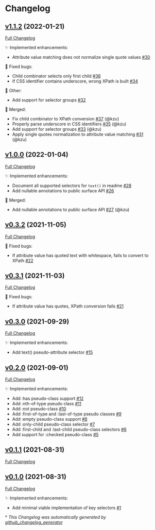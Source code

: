 # Changelog

## [v1.1.2](https://github.com/devlooped/css/tree/v1.1.2) (2022-01-21)

[Full Changelog](https://github.com/devlooped/css/compare/v1.0.0...v1.1.2)

:sparkles: Implemented enhancements:

- Attribute value matching does not normalize single quote values [\#30](https://github.com/devlooped/css/issues/30)

:bug: Fixed bugs:

- Child combinator selects only first child [\#36](https://github.com/devlooped/css/issues/36)
- If CSS identifier contains underscore, wrong XPath is built [\#34](https://github.com/devlooped/css/issues/34)

:hammer: Other:

- Add support for selector groups [\#32](https://github.com/devlooped/css/issues/32)

:twisted_rightwards_arrows: Merged:

- Fix child combinator to XPath conversion [\#37](https://github.com/devlooped/css/pull/37) (@kzu)
- Properly parse underscore in CSS identifiers [\#35](https://github.com/devlooped/css/pull/35) (@kzu)
- Add support for selector groups [\#33](https://github.com/devlooped/css/pull/33) (@kzu)
- Apply single quotes normalization to attribute value matching [\#31](https://github.com/devlooped/css/pull/31) (@kzu)

## [v1.0.0](https://github.com/devlooped/css/tree/v1.0.0) (2022-01-04)

[Full Changelog](https://github.com/devlooped/css/compare/v0.3.2...v1.0.0)

:sparkles: Implemented enhancements:

- Document all supported selectors for `text()` in readme [\#28](https://github.com/devlooped/css/issues/28)
- Add nullable annotations to public surface API [\#26](https://github.com/devlooped/css/issues/26)

:twisted_rightwards_arrows: Merged:

- Add nullable annotations to public surface API [\#27](https://github.com/devlooped/css/pull/27) (@kzu)

## [v0.3.2](https://github.com/devlooped/css/tree/v0.3.2) (2021-11-05)

[Full Changelog](https://github.com/devlooped/css/compare/v0.3.1...v0.3.2)

:bug: Fixed bugs:

- If attribute value has quoted text with whitespace, fails to convert to XPath [\#22](https://github.com/devlooped/css/issues/22)

## [v0.3.1](https://github.com/devlooped/css/tree/v0.3.1) (2021-11-03)

[Full Changelog](https://github.com/devlooped/css/compare/v0.3.0...v0.3.1)

:bug: Fixed bugs:

- If attribute value has quotes, XPath conversion fails [\#21](https://github.com/devlooped/css/issues/21)

## [v0.3.0](https://github.com/devlooped/css/tree/v0.3.0) (2021-09-29)

[Full Changelog](https://github.com/devlooped/css/compare/v0.2.0...v0.3.0)

:sparkles: Implemented enhancements:

- Add text\(\) pseudo-attribute selector [\#15](https://github.com/devlooped/css/issues/15)

## [v0.2.0](https://github.com/devlooped/css/tree/v0.2.0) (2021-09-01)

[Full Changelog](https://github.com/devlooped/css/compare/v0.1.1...v0.2.0)

:sparkles: Implemented enhancements:

- Add :has pseudo-class support [\#12](https://github.com/devlooped/css/issues/12)
- Add :nth-of-type pseudo class [\#11](https://github.com/devlooped/css/issues/11)
- Add :not pseudo-class [\#10](https://github.com/devlooped/css/issues/10)
- Add :first-of-type and :last-of-type pseudo classes [\#9](https://github.com/devlooped/css/issues/9)
- Add :empty pseudo-class support [\#8](https://github.com/devlooped/css/issues/8)
- Add :only-child pseudo-class selector [\#7](https://github.com/devlooped/css/issues/7)
- Add :first-child and :last-child pseudo-class selectors [\#6](https://github.com/devlooped/css/issues/6)
- Add support for :checked pseudo-class [\#5](https://github.com/devlooped/css/issues/5)

## [v0.1.1](https://github.com/devlooped/css/tree/v0.1.1) (2021-08-31)

[Full Changelog](https://github.com/devlooped/css/compare/v0.1.0...v0.1.1)

## [v0.1.0](https://github.com/devlooped/css/tree/v0.1.0) (2021-08-31)

[Full Changelog](https://github.com/devlooped/css/compare/23dbc1d83526813ee629825930bdda91276be196...v0.1.0)

:sparkles: Implemented enhancements:

- Add minimal viable implementation of key selectors [\#1](https://github.com/devlooped/css/issues/1)



\* *This Changelog was automatically generated by [github_changelog_generator](https://github.com/github-changelog-generator/github-changelog-generator)*
